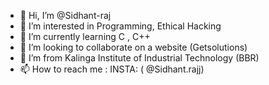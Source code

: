 - 👋 Hi, I’m @Sidhant-raj
- 👀 I’m interested in Programming, Ethical Hacking
- 🌱 I’m currently learning C , C++ 
- 💞️ I’m looking to collaborate on a website (Getsolutions)
- 🏫 I’m from Kalinga Institute of Industrial Technology (BBR)
- 📫 How to reach me : INSTA: ( @Sidhant.rajj)

<!---
Sidhant-raj/Sidhant-raj is a ✨ special ✨ repository because its `README.md` (this file) appears on your GitHub profile.
You can click the Preview link to take a look at your changes.
--->
